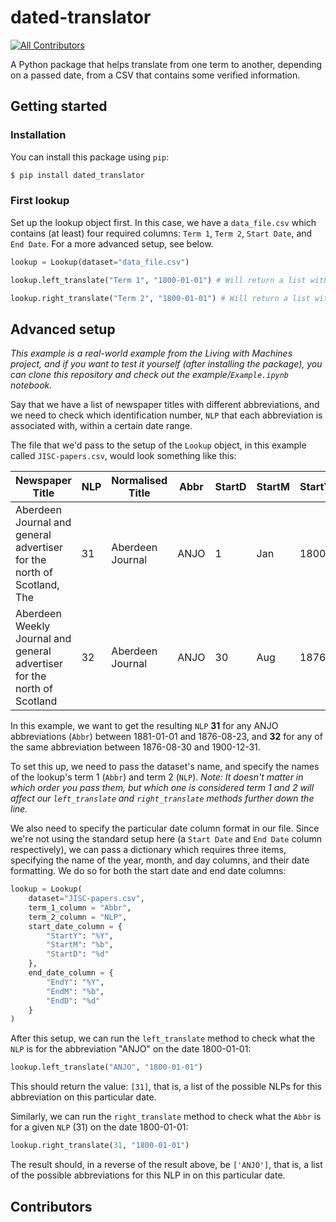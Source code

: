 # dated-translator

[![All Contributors](https://img.shields.io/github/all-contributors/Living-with-machines/dated-translator?color=ee8449&style=flat-square)](#contributors)

A Python package that helps translate from one term to another, depending on a passed date, from a CSV that contains some verified information.

## Getting started

### Installation

You can install this package using `pip`:

```sh
$ pip install dated_translator
```

### First lookup

Set up the lookup object first. In this case, we have a `data_file.csv` which contains (at least) four required columns: `Term 1`, `Term 2`, `Start Date`, and `End Date`. For a more advanced setup, see below.

```py
lookup = Lookup(dataset="data_file.csv")

lookup.left_translate("Term 1", "1800-01-01") # Will return a list with the values of term 2 that exist in any given span of start and end date

lookup.right_translate("Term 2", "1800-01-01") # Will return a list with the values of term 1 that exist in any given span of start and end date
```

## Advanced setup

_This example is a real-world example from the Living with Machines project, and if you want to test it yourself (after installing the package), you can clone this repository and check out the example/`Example.ipynb` notebook._

Say that we have a list of newspaper titles with different abbreviations, and we need to check which identification number, `NLP` that each abbreviation is associated with, within a certain date range.

The file that we'd pass to the setup of the `Lookup` object, in this example called `JISC-papers.csv`, would look something like this:


| Newspaper Title                                                          | NLP | Normalised Title | Abbr | StartD | StartM | StartY | EndD | EndM | EndY |
| ------------------------------------------------------------------------ | --- | ---------------- | ---- | ------ | ------ | ------ | ---- | ---- | ---- |
| Aberdeen Journal and general advertiser for the north of Scotland, The   | 31  | Aberdeen Journal | ANJO | 1      | Jan    | 1800   | 23   | Aug  | 1876 |
| Aberdeen Weekly Journal and general advertiser for the north of Scotland | 32  | Aberdeen Journal | ANJO | 30     | Aug    | 1876   | 31   | Dec  | 1900 |

In this example, we want to get the resulting `NLP` **31** for any ANJO abbreviations (`Abbr`) between 1881-01-01 and 1876-08-23, and **32** for any of the same abbreviation between 1876-08-30 and 1900-12-31.

To set this up, we need to pass the dataset's name, and specify the names of the lookup's term 1 (`Abbr`) and term 2 (`NLP`). _Note: It doesn't matter in which order you pass them, but which one is considered term 1 and 2 will affect our `left_translate` and `right_translate` methods further down the line._

We also need to specify the particular date column format in our file. Since we're not using the standard setup here (a `Start Date` and `End Date` column respectively), we can pass a dictionary which requires three items, specifying the name of the year, month, and day columns, and their date formatting. We do so for both the start date and end date columns:

```py
lookup = Lookup(
    dataset="JISC-papers.csv",
    term_1_column = "Abbr",
    term_2_column = "NLP",
    start_date_column = {
        "StartY": "%Y",
        "StartM": "%b",
        "StartD": "%d"
    },
    end_date_column = {
        "EndY": "%Y",
        "EndM": "%b",
        "EndD": "%d"
    }
)
```

After this setup, we can run the `left_translate` method to check what the `NLP` is for the abbreviation "ANJO" on the date 1800-01-01:

```py
lookup.left_translate("ANJO", "1800-01-01")
```

This should return the value: `[31]`, that is, a list of the possible NLPs for this abbreviation on this particular date.

Similarly, we can run the `right_translate` method to check what the `Abbr` is for a given `NLP` (31) on the date 1800-01-01:

```py
lookup.right_translate(31, "1800-01-01")
```

The result should, in a reverse of the result above, be `['ANJO']`, that is, a list of the possible abbreviations for this NLP in on this particular date.

## Contributors

<!-- ALL-CONTRIBUTORS-LIST:START - Do not remove or modify this section -->
<!-- prettier-ignore-start -->
<!-- markdownlint-disable -->

<!-- markdownlint-restore -->
<!-- prettier-ignore-end -->

<!-- ALL-CONTRIBUTORS-LIST:END -->
